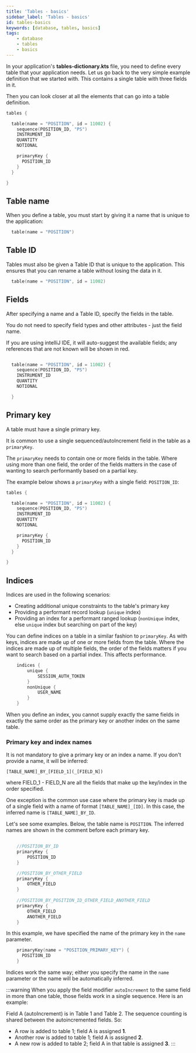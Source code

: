 ```yaml
---
title: 'Tables - basics'
sidebar_label: 'Tables - basics'
id: tables-basics
keywords: [database, tables, basics]
tags:
    - database
    - tables
    - basics
---
```


 

In your application's **tables-dictionary.kts** file, you need to define every table that your application needs. Let us go back to the very simple example definition that we started with. This contains a single table with three fields in it.

Then you can look closer at all the elements that can go into a table definition.

```kotlin
tables {

  table(name = "POSITION", id = 11002) {
    sequence(POSITION_ID, "PS")
    INSTRUMENT_ID
    QUANTITY
    NOTIONAL

    primaryKey { 
      POSITION_ID
    }
  }

}
```



## Table name

When you define a table, you must start by giving it a name that is unique to the application: 


```kotlin
  table(name = "POSITION")
```

## Table ID

Tables must also be given a Table ID that is unique to the application. This ensures that you can rename a table without losing the data in it.
 
```kotlin
  table(name = "POSITION", id = 11002)
```

## Fields
After specifying a name and a Table ID, specify the fields in the table. 

You do not need to specify field types and other attributes - just the field name.

If you are using intelliJ IDE, it will auto-suggest the available fields; any references that are not known will be shown in red.


```kotlin

  table(name = "POSITION", id = 11002) {
    sequence(POSITION_ID, "PS")
    INSTRUMENT_ID
    QUANTITY
    NOTIONAL

  }

```

## Primary key

A table must have a single primary key.

It is common to use a single sequenced/autoIncrement field in the table as a `primaryKey`.

The `primaryKey` needs to contain one or more fields in the table. Where using more than one field, the order of the fields matters in the case of wanting to search performantly based on a partial key.

The example below shows a `primaryKey` with a single field: `POSITION_ID`:

```kotlin
tables {

  table(name = "POSITION", id = 11002) {
    sequence(POSITION_ID, "PS")
    INSTRUMENT_ID
    QUANTITY
    NOTIONAL

    primaryKey {
      POSITION_ID
    }
  }

}
```

## Indices

Indices are used in the following scenarios:

- Creating additional unique constraints to the table's primary key
- Providing a performant record lookup (`unique` index)
- Providing an index for a performant ranged lookup (`nonUnique` index, else `unique` index but searching on part of the key)

You can define indices on a table in a similar fashion to `primaryKey`. As with keys, indices are made up of one or more fields from the table. Where the indices are made up of multiple fields, the order of the fields matters if you want to search based on a partial index. This affects performance.

```kotlin
    indices {
        unique {
            SESSION_AUTH_TOKEN
        }
        nonUnique {
            USER_NAME
        }
    }
```

When you define an index, you cannot supply exactly the same fields in exactly the same order as the primary key or another index on the same table.

### Primary key and index names

It is not mandatory to give a primary key or an index a name. If you don't provide a name, it will be inferred:

 `[TABLE_NAME]_BY_[FIELD_1](_[FIELD_N])`
 
 where FIELD_1 - FIELD_N are all the fields that make up the key/index in the order specified.

One exception is the common use case where the primary key is made up of a single field with a name of format `[TABLE_NAME]_[ID]`. In this case, the inferred name is `[TABLE_NAME]_BY_ID`.


Let's see some examples. Below, the table name is `POSITION`. The inferred names are shown in the comment before each primary key.


```kotlin
    
    //POSITION_BY_ID
    primaryKey { 
        POSITION_ID
    }

    //POSITION_BY_OTHER_FIELD
    primaryKey { 
        OTHER_FIELD
    }
    
    //POSITION_BY_POSITION_ID_OTHER_FIELD_ANOTHER_FIELD
    primaryKey { 
        OTHER_FIELD
        ANOTHER_FIELD
    }
```

In this example, we have specified the name of the primary key in the `name` parameter.

```kotlin
    primaryKey(name = "POSITION_PRIMARY_KEY") {
      POSITION_ID
    }
```

Indices work the same way; either you specify the name in the `name` parameter or the name will be automatically inferred.

:::warning
When you apply the field modifier ```autoIncrement``` to the same field in more than one table, those fields work in a single sequence. 
Here is an example: 

Field A (autoIncrement) is in Table 1 and Table 2. The sequence counting is shared between the autoincremented fields. So: 

- A row is added to table 1; field A is assigned **1**.
- Another row is added to table 1; field A is assigned **2**.
- A new row is added to table 2; field A in that table is assigned **3**. 
:::
